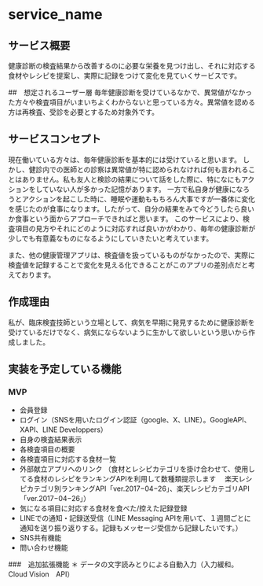 # service_name


## サービス概要
健康診断の検査結果から改善するのに必要な栄養を見つけ出し、それに対応する食材やレシピを提案し、実際に記録をつけて変化を見ていくサービスです。


##　想定されるユーザー層
毎年健康診断を受けているなかで、異常値がなかった方々や検査項目がいまいちよくわからないと思っている方々。異常値を認める方は再検査、受診を必要とするため対象外です。

## サービスコンセプト

現在働いている方々は、毎年健康診断を基本的には受けていると思います。
しかし、健診内での医師との診察は異常値が特に認められなければ何も言われることはありません。私も友人と検診の結果について話をした際に、特になにもアクションをしていない人が多かった記憶があります。
一方で私自身が健康になろうとアクションを起こした時に、睡眠や運動ももちろん大事ですが一番体に変化を感じたのが食事になります。したがって、自分の結果をみて今どうしたら良いか食事という面からアプローチできればと思います。
このサービスにより、検査項目の見方やそれにどのように対応すれば良いかがわかり、毎年の健康診断が少しでも有意義なものになるようにしていきたいと考えています。

また、他の健康管理アプリは、検査値を扱っているものがなかったので、実際に検査値を記録することで変化を見える化できることがこのアプリの差別点だと考えております。

## 作成理由
私が、臨床検査技師という立場として、病気を早期に発見するために健康診断を受けているだけでなく、病気にならないように生かして欲しいという思いから作成しました。


## 実装を予定している機能
### MVP
* 会員登録
* ログイン（SNSを用いたログイン認証（google、X、LINE）。GoogleAPI、XAPI、LINE Developpers）
* 自身の検査結果表示
* 各検査項目の概要
* 各検査項目に対応する食材一覧
* 外部献立アプリへのリンク
（食材とレシピカテゴリを掛け合わせて、使用してる食材のレシピをランキングAPIを利用して数種類提示します
　楽天レシピカテゴリ別ランキングAPI「ver.2017−04−26」、楽天レシピカテゴリAPI「ver.2017−04−26」）
* 気になる項目に対応する食材を食べた/控えた記録登録
* LINEでの通知・記録送受信（LINE Messaging APIを用いて、１週間ごとに通知を送り振り返りする。記録もメッセージ受信から記録したいです。）
* SNS共有機能
* 問い合わせ機能

###　追加拡張機能
＊ データの文字読みとりによる自動入力（入力緩和。Cloud Vision　API）

